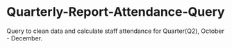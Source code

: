 # Quarterly-Report-Attendance-Query
Query to clean data and calculate staff attendance for Quarter(Q2), October - December.
